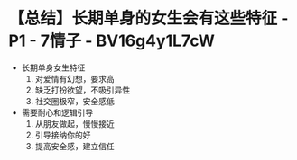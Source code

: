# 【总结】长期单身的女生会有这些特征 - P1 - 7情子 - BV16g4y1L7cW

-   长期单身女生特征
    1.  对爱情有幻想，要求高
    2.  缺乏打扮欲望，不吸引异性
    3.  社交圈极窄，安全感低
-   需要耐心和逻辑引导
    1.  从朋友做起，慢慢接近
    2.  引导接纳你的好
    3.  提高安全感，建立信任